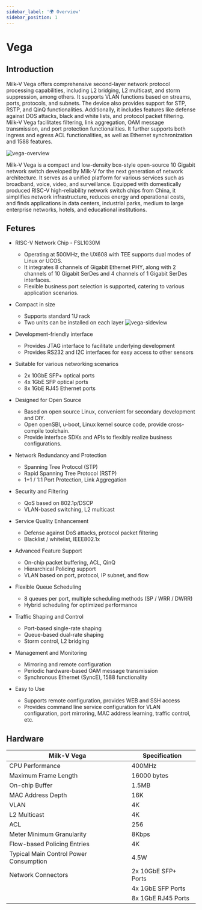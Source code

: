 ```yaml
---
sidebar_label: '🌍 Overview'
sidebar_position: 1
---
```


# Vega

## Introduction

Milk-V Vega offers comprehensive second-layer network protocol processing capabilities, including L2 bridging, L2 multicast, and storm suppression, among others. It supports VLAN functions based on streams, ports, protocols, and subnets. The device also provides support for STP, RSTP, and QinQ functionalities. Additionally, it includes features like defense against DOS attacks, black and white lists, and protocol packet filtering. Milk-V Vega facilitates filtering, link aggregation, OAM message transmission, and port protection functionalities. It further supports both ingress and egress ACL functionalities, as well as Ethernet synchronization and 1588 features.

![vega-overview](/docs/vega/vega-overview.webp)

Milk-V Vega is a compact and low-density box-style open-source 10 Gigabit network switch developed by Milk-V for the next generation of network architecture. It serves as a unified platform for various services such as broadband, voice, video, and surveillance. Equipped with domestically produced RISC-V high-reliability network switch chips from China, it simplifies network infrastructure, reduces energy and operational costs, and finds applications in data centers, industrial parks, medium to large enterprise networks, hotels, and educational institutions.

## Fetures

- RISC-V Network Chip - FSL1030M
    - Operating at 500MHz, the UX608 with TEE supports dual modes of Linux or UCOS.
    - It integrates 8 channels of Gigabit Ethernet PHY, along with 2 channels of 10 Gigabit SerDes and 4 channels of 1 Gigabit SerDes interfaces.
    - Flexible business port selection is supported, catering to various application scenarios.

- Compact in size
    - Supports standard 1U rack
    - Two units can be installed on each layer
    ![vega-sideview](/docs/vega/vega-side-view.webp)

- Development-friendly interface
    - Provides JTAG interface to facilitate underlying development
    - Provides RS232 and I2C interfaces for easy access to other sensors

- Suitable for various networking scenarios
    - 2x 10GbE SFP+ optical ports
    - 4x 1GbE SFP optical ports
    - 8x 1GbE RJ45 Ethernet ports

- Designed for Open Source
    - Based on open source Linux, convenient for secondary development and DIY.
    - Open openSBI, u-boot, Linux kernel source code, provide cross-compile toolchain.
    - Provide interface SDKs and APIs to flexibly realize business configurations.

- Network Redundancy and Protection
    - Spanning Tree Protocol (STP)
    - Rapid Spanning Tree Protocol (RSTP)
    - 1+1 / 1:1 Port Protection, Link Aggregation

- Security and Filtering
    - QoS based on 802.1p/DSCP
    - VLAN-based switching, L2 multicast

- Service Quality Enhancement
    - Defense against DoS attacks, protocol packet filtering
    - Blacklist / whitelist, IEEE802.1x

-  Advanced Feature Support
    - On-chip packet buffering, ACL, QinQ
    - Hierarchical Policing support
    - VLAN based on port, protocol, IP subnet, and flow

- Flexible Queue Scheduling
    - 8 queues per port, multiple scheduling methods (SP / WRR / DWRR)
    - Hybrid scheduling for optimized performance

- Traffic Shaping and Control
    - Port-based single-rate shaping
    - Queue-based dual-rate shaping
    - Storm control, L2 bridging

- Management and Monitoring
    - Mirroring and remote configuration
    - Periodic hardware-based OAM message transmission
    - Synchronous Ethernet (SyncE), 1588 functionality

- Easy to Use
    - Supports remote configuration, provides WEB and SSH access
    - Provides command line service configuration for VLAN configuration, port mirroring, MAC address learning, traffic control, etc.

## Hardware

| Milk-V Vega                            | Specification       |
| -------------------------------------- | ------------------- |
| CPU Performance                        | 400MHz              |
| Maximum Frame Length                   | 16000 bytes         |
| On-chip Buffer                         | 1.5MB               |
| MAC Address Depth                      | 16K                 |
| VLAN                                   | 4K                  |
| L2 Multicast                           | 4K                  |
| ACL                                    | 256                 |
| Meter Minimum Granularity              | 8Kbps               |
| Flow-based Policing Entries            | 4K                  |
| Typical Main Control Power Consumption | 4.5W                |
| Network Connectors                     | 2x 10GbE SFP+ Ports |
|                                        | 4x 1GbE SFP Ports   |
|                                        | 8x 1GbE RJ45 Ports  |
